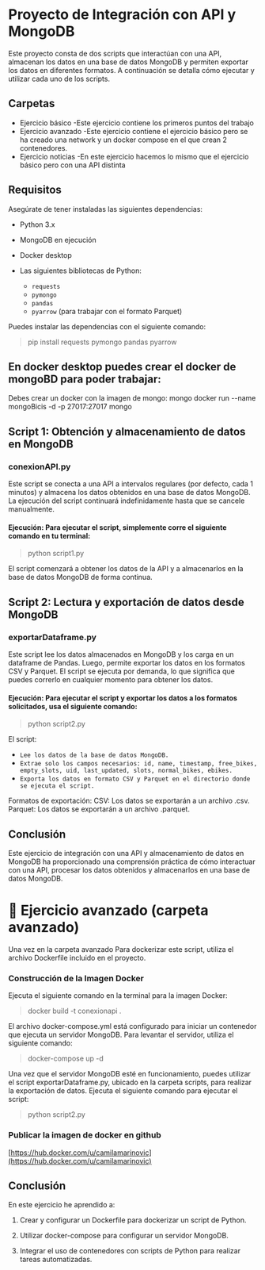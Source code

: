# Proyecto de Integración con API y MongoDB

Este proyecto consta de dos scripts que interactúan con una API, almacenan los datos en una base de datos MongoDB y permiten exportar los datos en diferentes formatos. A continuación se detalla cómo ejecutar y utilizar cada uno de los scripts.
## Carpetas
- Ejercicio básico
  -Este ejercicio contiene los primeros puntos del trabajo 
- Ejercicio avanzado
  -Este ejercicio contiene el ejercicio básico pero se ha creado una network y un docker compose en el que crean 2 contenedores.   
- Ejercicio noticias
  -En este ejercicio hacemos lo mismo que el ejercicio básico pero con una API distinta 

## Requisitos
Asegúrate de tener instaladas las siguientes dependencias:

- Python 3.x
- MongoDB en ejecución
- Docker desktop
  
- Las siguientes bibliotecas de Python:
  - `requests`
  - `pymongo`
  - `pandas`
  - `pyarrow` (para trabajar con el formato Parquet)


Puedes instalar las dependencias con el siguiente comando:

> pip install requests pymongo pandas pyarrow

## En docker desktop puedes crear el docker de mongoBD para poder trabajar:
Debes crear un docker con la imagen de mongo:  mongo docker run --name mongoBicis -d -p 27017:27017 mongo

## Script 1: Obtención y almacenamiento de datos en MongoDB
### conexionAPI.py
Este script se conecta a una API a intervalos regulares (por defecto, cada 1 minutos) y almacena los datos obtenidos en una base de datos MongoDB. La ejecución del script continuará indefinidamente hasta que se cancele manualmente.
#### Ejecución: Para ejecutar el script, simplemente corre el siguiente comando en tu terminal:

> python script1.py

El script comenzará a obtener los datos de la API y a almacenarlos en la base de datos MongoDB de forma continua.

## Script 2: Lectura y exportación de datos desde MongoDB
### exportarDataframe.py
Este script lee los datos almacenados en MongoDB y los carga en un dataframe de Pandas. Luego, permite exportar los datos en los formatos CSV y Parquet. El script se ejecuta por demanda, lo que significa que puedes correrlo en cualquier momento para obtener los datos.
#### Ejecución: Para ejecutar el script y exportar los datos a los formatos solicitados, usa el siguiente comando:

> python script2.py

El script:

- `Lee los datos de la base de datos MongoDB.`
- `Extrae solo los campos necesarios: id, name, timestamp, free_bikes, empty_slots, uid, last_updated, slots, normal_bikes, ebikes.`
- `Exporta los datos en formato CSV y Parquet en el directorio donde se ejecuta el script.`

Formatos de exportación:
CSV: Los datos se exportarán a un archivo .csv.
Parquet: Los datos se exportarán a un archivo .parquet.

## Conclusión
Este ejercicio de integración con una API y almacenamiento de datos en MongoDB ha proporcionado una comprensión práctica de cómo interactuar con una API, procesar los datos obtenidos y almacenarlos en una base de datos MongoDB.






# 📁 Ejercicio avanzado (carpeta avanzado)

Una vez en la carpeta avanzado Para dockerizar este script, utiliza el archivo Dockerfile incluido en el proyecto.

### Construcción de la Imagen Docker
Ejecuta el siguiente comando en la terminal para la imagen Docker:

> docker build -t conexionapi .

El archivo docker-compose.yml está configurado para iniciar un contenedor que ejecuta un servidor MongoDB. Para levantar el servidor, utiliza el siguiente comando:

> docker-compose up -d

Una vez que el servidor MongoDB esté en funcionamiento, puedes utilizar el script exportarDataframe.py, ubicado en la carpeta scripts, para realizar la exportación de datos.
Ejecuta el siguiente comando para ejecutar el script:

> python script2.py

### Publicar la imagen de docker en github

[https://hub.docker.com/u/camilamarinovic](https://hub.docker.com/u/camilamarinovic)

## Conclusión

En este ejercicio he aprendido a:

1. Crear y configurar un Dockerfile para dockerizar un script de Python.

2. Utilizar docker-compose para configurar un servidor MongoDB.

3. Integrar el uso de contenedores con scripts de Python para realizar tareas automatizadas.

